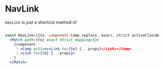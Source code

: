 # NavLink

`NavLink` is just a shortcut method of

```jsx

const NavLink=({to, component:Comp,replace, exact, strict activeClassName ...props}) =>
  <Match path={to} exact strict mapping={}>
    {component
     ? <Comp active><Link to={to} {...props}</Link></Comp>
     : <Link to={to} {...props}>
    }
  </Match>
```